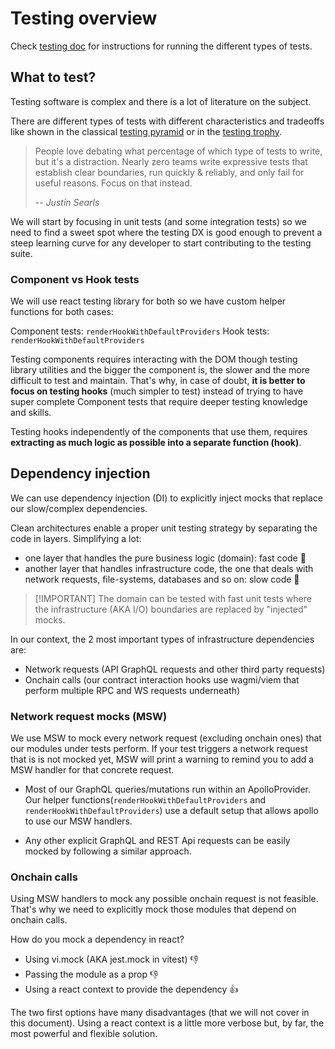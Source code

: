 # Testing overview

Check [testing doc](./TESTING.md) for instructions for running the different types of tests.

## What to test?

Testing software is complex and there is a lot of literature on the subject.

There are different types of tests with different characteristics and tradeoffs like shown in the
classical [testing pyramid](https://martinfowler.com/articles/practical-test-pyramid.html) or in the
[testing trophy](https://kentcdodds.com/blog/the-testing-trophy-and-testing-classifications).

> People love debating what percentage of which type of tests to write, but it's a distraction.
> Nearly zero teams write expressive tests that establish clear boundaries, run quickly & reliably,
> and only fail for useful reasons. Focus on that instead.
>
> -- _Justin Searls_

We will start by focusing in unit tests (and some integration tests) so we need to find a sweet spot
where the testing DX is good enough to prevent a steep learning curve for any developer to start
contributing to the testing suite.

### Component vs Hook tests

We will use react testing library for both so we have custom helper functions for both cases:

Component tests: `renderHookWithDefaultProviders` Hook tests: `renderHookWithDefaultProviders`

Testing components requires interacting with the DOM though testing library utilities and the bigger
the component is, the slower and the more difficult to test and maintain. That's why, in case of
doubt, **it is better to focus on testing hooks** (much simpler to test) instead of trying to have
super complete Component tests that require deeper testing knowledge and skills.

Testing hooks independently of the components that use them, requires **extracting as much logic as
possible into a separate function (hook)**.

## Dependency injection

We can use dependency injection (DI) to explicitly inject mocks that replace our slow/complex
dependencies.

Clean architectures enable a proper unit testing strategy by separating the code in layers.
Simplifying a lot:

- one layer that handles the pure business logic (domain): fast code 🚀
- another layer that handles infrastructure code, the one that deals with network requests,
  file-systems, databases and so on: slow code 🐢

> [!IMPORTANT] The domain can be tested with fast unit tests where the infrastructure (AKA I/O)
> boundaries are replaced by "injected" mocks.

In our context, the 2 most important types of infrastructure dependencies are:

- Network requests (API GraphQL requests and other third party requests)
- Onchain calls (our contract interaction hooks use wagmi/viem that perform multiple RPC and WS
  requests underneath)

### Network request mocks (MSW)

We use MSW to mock every network request (excluding onchain ones) that our modules under tests
perform. If your test triggers a network request that is is not mocked yet, MSW will print a warning
to remind you to add a MSW handler for that concrete request.

- Most of our GraphQL queries/mutations run within an ApolloProvider. Our helper
  functions(`renderHookWithDefaultProviders` and `renderHookWithDefaultProviders`) use a default
  setup that allows apollo to use our MSW handlers.

- Any other explicit GraphQL and REST Api requests can be easily mocked by following a similar
  approach.

### Onchain calls

Using MSW handlers to mock any possible onchain request is not feasible. That's why we need to
explicitly mock those modules that depend on onchain calls.

How do you mock a dependency in react?

- Using vi.mock (AKA jest.mock in vitest) 👎
- Passing the module as a prop 👎
- Using a react context to provide the dependency 👍

The two first options have many disadvantages (that we will not cover in this document). Using a
react context is a little more verbose but, by far, the most powerful and flexible solution.
